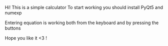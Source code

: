 Hi! This is a simple calculator
To start working you should install PyQt5 and numexp

Entering equation is working both from the keyboard and by pressing the buttons

Hope you like it <3 !